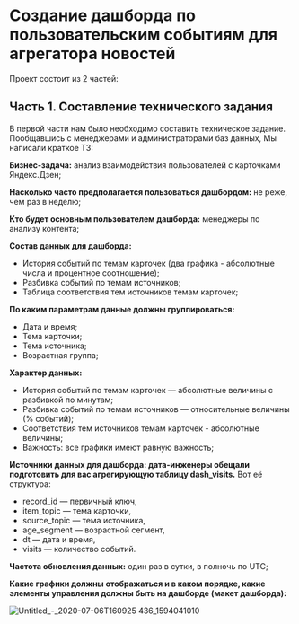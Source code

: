 #  Создание дашборда по пользовательским событиям для агрегатора новостей

Проект состоит из 2 частей:

## Часть 1. Составление технического задания

В первой части нам было необходимо составить техническое задание. Пообщавшись с менеджерами и администраторами баз данных, Мы написали краткое ТЗ:

**Бизнес-задача:** анализ взаимодействия пользователей с карточками Яндекс.Дзен;

**Насколько часто предполагается пользоваться дашбордом:** не реже, чем раз в неделю;

**Кто будет основным пользователем дашборда:** менеджеры по анализу контента;

**Состав данных для дашборда:**

* История событий по темам карточек (два графика - абсолютные числа и процентное соотношение);
* Разбивка событий по темам источников;
* Таблица соответствия тем источников темам карточек;

**По каким параметрам данные должны группироваться:**
* Дата и время;
* Тема карточки;
* Тема источника;
* Возрастная группа;

**Характер данных:**
* История событий по темам карточек — абсолютные величины с разбивкой по минутам;
* Разбивка событий по темам источников — относительные величины (% событий);
* Соответствия тем источников темам карточек - абсолютные величины;
* Важность: все графики имеют равную важность;

**Источники данных для дашборда: дата-инженеры обещали подготовить для вас агрегирующую таблицу dash_visits.** Вот её структура:
* record_id — первичный ключ,
* item_topic — тема карточки,
* source_topic — тема источника,
* age_segment — возрастной сегмент,
* dt — дата и время,
* visits — количество событий.

**Частота обновления данных:** один раз в сутки, в полночь по UTC;

**Какие графики должны отображаться и в каком порядке, какие элементы управления должны быть на дашборде (макет дашборда):**

![Untitled_-_2020-07-06T160925 436_1594041010](https://user-images.githubusercontent.com/120196946/215552360-f64191d5-2f66-418a-8293-18e40efe7b0b.png)
